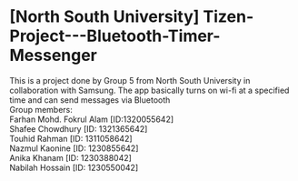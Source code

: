# [North South University] Tizen-Project---Bluetooth-Timer-Messenger
This is a project done by Group 5 from North South University in collaboration with Samsung. The app basically turns on wi-fi at a specified time and can send messages via Bluetooth<br />
Group members:<br />
Farhan Mohd. Fokrul Alam [ID:1320055642]<br />
Shafee Chowdhury [ID: 1321365642]<br />
Touhid Rahman [ID: 1311058642]<br />
Nazmul Kaonine [ID: 1230855642]<br />
Anika Khanam [ID: 1230388042]<br />
Nabilah Hossain [ID: 1230550042]<br />



